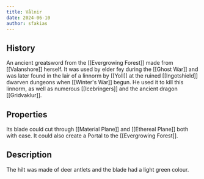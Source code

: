 ```yaml
---
title: Vålnir
date: 2024-06-10
author: sfakias
---
```


## History

An ancient greatsword from the [[Evergrowing Forest]] made from [[Valanshore]] herself. It was used by elder fey during the [[Ghost War]] and was later found in the lair of a linnorm by [[Yoll]] at the ruined [[Ingotshield]] dwarven dungeons when [[Winter's War]] begun. He used it to kill this linnorm, as well as numerous [[Icebringers]] and the ancient dragon [[Gridvaklur]].

## Properties

Its blade could cut through [[Material Plane]] and [[Ethereal Plane]] both with ease. It could also create a Portal to the [[Evergrowing Forest]].

## Description

The hilt was made of deer antlets and the blade had a light green colour.